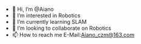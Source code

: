 - 👋 Hi, I’m @Aiano
- 👀 I’m interested in Robotics
- 🌱 I’m currently learning SLAM
- 💞️ I’m looking to collaborate on Robotics
- 📫 How to reach me E-Mail:Aiano_czm@163.com

<!---
Aiano/Aiano is a ✨ special ✨ repository because its `README.md` (this file) appears on your GitHub profile.
You can click the Preview link to take a look at your changes.
--->
